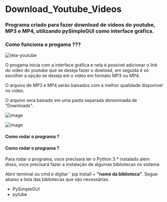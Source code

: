 # Download_Youtube_Videos

<h3>Programa criado para fazer download de videos do youtube, MP3 e MP4, utilizando pySimpleGUI como interface gráfica.</h3>

<h3>Como funciona o progama ???</h3>

![tela-youtube](https://github.com/italo-mgl/Download_Youtube_Videos/assets/111648211/f5bc73c8-c408-4e73-94ab-f10b3fa2be5a)

<p>O progama inicia com a interface gráfica e nela é possivel adicionar o link do video do youtube que se deseja fazer o dowload, em seguida é só escolher a opção se deseja em o video em formato MP3 ou MP4.</p>
<p>O arquivo de MP3 e MP4 serão baixados com a melhor qualidade disponivel no video.</p>
<p>O arquivo sera baixado em uma pasta separada denominada de "Downloads". </p>

![image](https://github.com/italo-mgl/Download_Youtube_Videos/assets/111648211/4c1787fd-4e77-4004-bb4e-e89ae626af40)

![image](https://github.com/italo-mgl/Download_Youtube_Videos/assets/111648211/b49e5caa-f6c7-4a4c-854e-9c7d3859f975)


<h4> Como rodar o programa ? </h4>
<h4> Como rodar o programa ? </h4>


<p>
  Para rodar o programa, voce precisará ter o Python 3.* instalado alem disso, voce precisará fazer a instalação de algumas bibliotecas no sistema.
</p>
<p>
  Abrir terminal ou cmd e digitar ' pip install + <strong>"nome da biblioteca"</strong>. Segue abaixo a lista das bibliotecas que são necessárias.
</p>

* PySimpleGUI
* pytube

